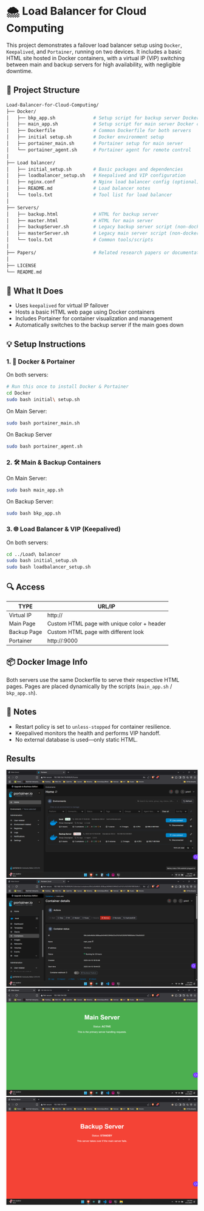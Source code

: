 # 🌨️ Load Balancer for Cloud Computing

This project demonstrates a failover load balancer setup using `Docker`, `Keepalived`, and `Portainer`, running on two devices. It includes a basic HTML site hosted in Docker containers, with a virtual IP (VIP) switching between main and backup servers for high availability, with negligible downtime.

## 📁 Project Structure
```bash
Load-Balancer-for-Cloud-Computing/
├── Docker/
│   ├── bkp_app.sh              # Setup script for backup server Docker container
│   ├── main_app.sh             # Setup script for main server Docker container
│   ├── Dockerfile              # Common Dockerfile for both servers
│   ├── initial setup.sh        # Docker environment setup
│   ├── portainer_main.sh       # Portainer setup for main server
│   └── portainer_agent.sh      # Portainer agent for remote control
│
├── Load balancer/
│   ├── initial_setup.sh        # Basic packages and dependencies
│   ├── loadbalancer_setup.sh   # Keepalived and VIP configuration
│   ├── nginx.conf              # Nginx load balancer config (optional)
│   ├── README.md               # Load balancer notes
│   └── tools.txt               # Tool list for load balancer
│
├── Servers/
│   ├── backup.html             # HTML for backup server
│   ├── master.html             # HTML for main server
│   ├── backupServer.sh         # Legacy backup server script (non-docker)
│   ├── masterServer.sh         # Legacy main server script (non-docker)
│   └── tools.txt               # Common tools/scripts
│
├── Papers/                     # Related research papers or documentation
│
├── LICENSE
└── README.md                   
```

## 🧠 What It Does
- Uses `keepalived` for virtual IP failover
- Hosts a basic HTML web page using Docker containers
- Includes Portainer for container visualization and management
- Automatically switches to the backup server if the main goes down


## 💡 Setup Instructions
### 1. 🔧 Docker & Portainer
On both servers:
```bash
# Run this once to install Docker & Portainer
cd Docker
sudo bash initial\ setup.sh
```
On Main Server:
```bash
sudo bash portainer_main.sh
```
On Backup Server
```bash
sudo bash portainer_agent.sh
```

### 2. 🛠 Main & Backup Containers
On Main Server:
```bash
sudo bash main_app.sh
```
On Backup Server:
```bash
sudo bash bkp_app.sh
```

### 3. 🌐 Load Balancer & VIP (Keepalived)
On both servers:
```bash
cd ../Load\ balancer
sudo bash initial_setup.sh
sudo bash loadbalancer_setup.sh
```

## 🔍 Access
| **TYPE** | **URL/IP**                              |
|-|-----------------------------------------|
| Virtual IP | http://<virtual-ip>                     |
| Main Page | Custom HTML page with unique color + header |
| Backup Page | 	Custom HTML page with different look   |
| Portainer | 	http://<main-server-ip>:9000           |

## 📦 Docker Image Info
Both servers use the same Dockerfile to serve their respective HTML pages. Pages are placed dynamically by the scripts (`main_app.sh` / `bkp_app.sh`).


## 📌 Notes
- Restart policy is set to `unless-stopped` for container resilience.
- Keepalived monitors the health and performs VIP handoff.
- No external database is used—only static HTML.

## Results

<img src="./assets/Screenshot 2025-04-11 154300.png">
<img src="./assets/Screenshot 2025-04-11 154315.png">
<img src="./assets/Screenshot 2025-04-11 154241.png">
<img src="./assets/Screenshot 2025-04-11 154832.png">